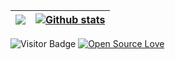 | <a href="https://github.com/TommasoBarberis/github-readme-stats"><img align="center" src="https://github-readme-stats.vercel.app/api/top-langs/?username=TommasoBarberis&layout=compact&theme=vue&hide_border=true" /></a> | <a href="https://github.com/TommasoBarberis/github-readme-stats"><img align="center" src="https://github-readme-stats.vercel.app/api?username=TommasoBarberis&show_icons=true&include_all_commits=true&theme=vue&hide_border=true" alt="Github stats" /></a> |
| ------------- | ------------- |

![Visitor Badge](https://visitor-badge.laobi.icu/badge?page_id=TommasoBarberis.TommasoBarberis) [![Open Source Love](https://badges.frapsoft.com/os/v1/open-source.svg?v=102)](https://github.com/ellerbrock/open-source-badge/)
